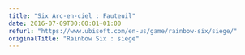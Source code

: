 ```yaml
---
title: "Six Arc-en-ciel : Fauteuil"
date: 2016-07-09T00:00:01+01:00
refurl: "https://www.ubisoft.com/en-us/game/rainbow-six/siege/"
originalTitle: "Rainbow Six : siege"
---
```

